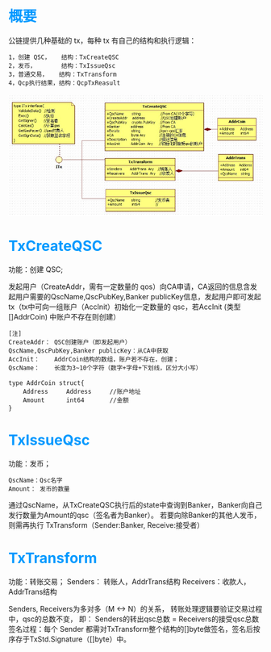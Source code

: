 # <font color=#0099ff>概要</font>
公链提供几种基础的 tx，每种 tx 有自己的结构和执行逻辑：  

    1，创建 QSC，   结构：TxCreateQSC  
    2，发币，       结构：TxIssueQsc  
    3，普通交易，   结构：TxTransform  
    4，Qcp执行结果，结构：QcpTxReasult
![Transaction_internal](https://github.com/QOSGroup/static/blob/master/transactionstruct_concreate.jpg?raw=true)

# <font color=#0099ff>TxCreateQSC</font>
功能：创建 QSC;  

发起用户（CreateAddr，需有一定数量的 qos）向CA申请，CA返回的信息含发起用户需要的QscName,QscPubKey,Banker publicKey信息，发起用户即可发起tx（tx中可向一组账户（AccInit）初始化一定数量的 qsc，若AccInit (类型[]AddrCoin) 中账户不存在则创建）

	[注]
	CreateAddr： QSC创建账户（即发起用户）
	QscName,QscPubKey,Banker publicKey：从CA中获取
	AccInit：    AddrCoin结构的数组，账户若不存在，创建；
	QscName：    长度为3~10个字符（数字+字母+下划线，区分大小写）  
```
type AddrCoin struct{
	Address		Address     //账户地址
	Amount		int64		//金额
}
```

# <font color=#0099ff>TxIssueQsc</font>
功能：发币；  

	QscName：Qsc名字
	Amount： 发币的数量

通过QscName，从TxCreateQSC执行后的state中查询到Banker，Banker向自己发行数量为Amount的qsc（签名者为Banker）。
若要向除Banker的其他人发币，则需再执行 TxTransform（Sender:Banker, Receive:接受者）
# <font color=#0099ff>TxTransform</font>
功能：转账交易；
	Senders：  转账人，AddrTrans结构
	Receivers：收款人，AddrTrans结构

Senders, Receivers为多对多（M <-> N）的关系，
转账处理逻辑要验证交易过程中，qsc的总数不变，
即： Senders的转出qsc总数 = Receivers的接受qsc总数  
签名过程：每个 Sender 都需对TxTransform整个结构的[]byte做签名，签名后按序存于TxStd.Signature（[]byte）中。